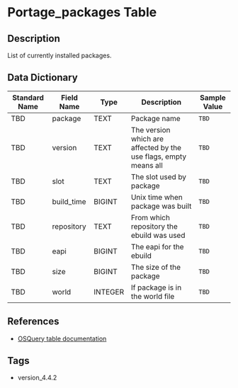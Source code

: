 # Portage_packages Table

## Description
List of currently installed packages.

## Data Dictionary
|Standard Name|Field Name|Type|Description|Sample Value|
|---|---|---|---|---|
|TBD|package|TEXT|Package name|`TBD`|
|TBD|version|TEXT|The version which are affected by the use flags, empty means all|`TBD`|
|TBD|slot|TEXT|The slot used by package|`TBD`|
|TBD|build_time|BIGINT|Unix time when package was built|`TBD`|
|TBD|repository|TEXT|From which repository the ebuild was used|`TBD`|
|TBD|eapi|BIGINT|The eapi for the ebuild|`TBD`|
|TBD|size|BIGINT|The size of the package|`TBD`|
|TBD|world|INTEGER|If package is in the world file|`TBD`|

## References
* [OSQuery table documentation](https://osquery.io/schema/current#portage_packages)

## Tags
* version_4.4.2
